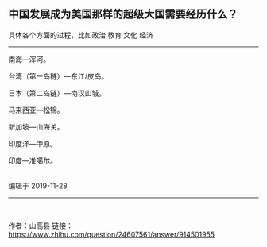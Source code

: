 ## 中国发展成为美国那样的超级大国需要经历什么？
具体各个方面的过程，比如政治 教育 文化 经济

----


南海—浑河。

台湾（第一岛链）—东江/皮岛。

日本（第二岛链）—南汉山城。

马来西亚—松锦。

新加坡—山海关。

印度洋—中原。

印度—准噶尔。


<br>
编辑于 2019-11-28


----

<br>

作者：山高县
链接：https://www.zhihu.com/question/24607561/answer/914501955

